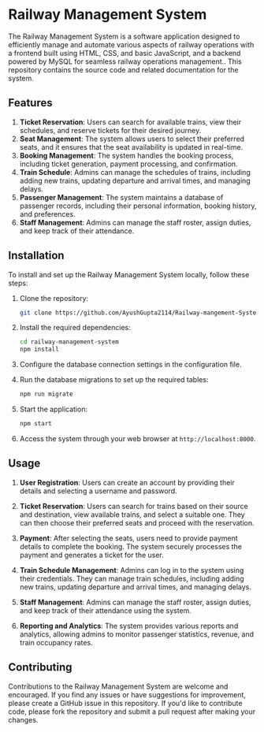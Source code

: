 # Railway Management System

The Railway Management System is a software application designed to efficiently manage and automate various aspects of railway operations with a frontend built using HTML, CSS, and basic JavaScript, and a backend powered by MySQL for seamless railway operations management.. This repository contains the source code and related documentation for the system.



## Features

1. **Ticket Reservation**: Users can search for available trains, view their schedules, and reserve tickets for their desired journey.
2. **Seat Management**: The system allows users to select their preferred seats, and it ensures that the seat availability is updated in real-time.
3. **Booking Management**: The system handles the booking process, including ticket generation, payment processing, and confirmation.
4. **Train Schedule**: Admins can manage the schedules of trains, including adding new trains, updating departure and arrival times, and managing delays.
5. **Passenger Management**: The system maintains a database of passenger records, including their personal information, booking history, and preferences.
6. **Staff Management**: Admins can manage the staff roster, assign duties, and keep track of their attendance.

## Installation

To install and set up the Railway Management System locally, follow these steps:

1. Clone the repository:

   ```bash
   git clone https://github.com/AyushGupta2114/Railway-mangement-System
   ```

2. Install the required dependencies:

   ```bash
   cd railway-management-system
   npm install
   ```

3. Configure the database connection settings in the configuration file.

4. Run the database migrations to set up the required tables:

   ```bash
   npm run migrate
   ```

5. Start the application:

   ```bash
   npm start
   ```

6. Access the system through your web browser at `http://localhost:8000`.

## Usage

1. **User Registration**: Users can create an account by providing their details and selecting a username and password.

2. **Ticket Reservation**: Users can search for trains based on their source and destination, view available trains, and select a suitable one. They can then choose their preferred seats and proceed with the reservation.

3. **Payment**: After selecting the seats, users need to provide payment details to complete the booking. The system securely processes the payment and generates a ticket for the user.

4. **Train Schedule Management**: Admins can log in to the system using their credentials. They can manage train schedules, including adding new trains, updating departure and arrival times, and managing delays.

5. **Staff Management**: Admins can manage the staff roster, assign duties, and keep track of their attendance using the system.

6. **Reporting and Analytics**: The system provides various reports and analytics, allowing admins to monitor passenger statistics, revenue, and train occupancy rates.

## Contributing

Contributions to the Railway Management System are welcome and encouraged. If you find any issues or have suggestions for improvement, please create a GitHub issue in this repository. If you'd like to contribute code, please fork the repository and submit a pull request after making your changes.

